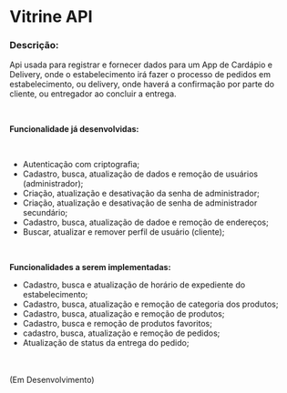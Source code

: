 <h1>Vitrine API</h1>

### Descrição:

Api usada para registrar e fornecer dados para um App de Cardápio e Delivery, onde o
estabelecimento irá fazer o processo de pedidos em estabelecimento, ou delivery, onde haverá a
confirmação por parte do cliente, ou entregador ao concluir a entrega.

  <br>

<b>Funcionalidade já desenvolvidas:</b>

<br>

- Autenticação com criptografia;
- Cadastro, busca, atualização de dados e remoção de usuários (administrador);
- Criação, atualização e desativação da senha de administrador;
- Criação, atualização e desativação de senha de administrador secundário;
- Cadastro, busca, atualização de dadoe e remoção de endereços;
- Buscar, atualizar e remover perfil de usuário (cliente);

<br>

<b>Funcionalidades a serem implementadas:</b>

- Cadastro, busca e atualização de horário de expediente do estabelecimento;
- Cadastro, busca, atualização e remoção de categoria dos produtos;
- Cadastro, busca, atualização e remoção de produtos;
- Cadastro, busca e remoção de produtos favoritos;
- cadastro, busca, atualização e remoção de pedidos;
- Atualização de status da entrega do pedido;

<br><br>
(Em Desenvolvimento)
